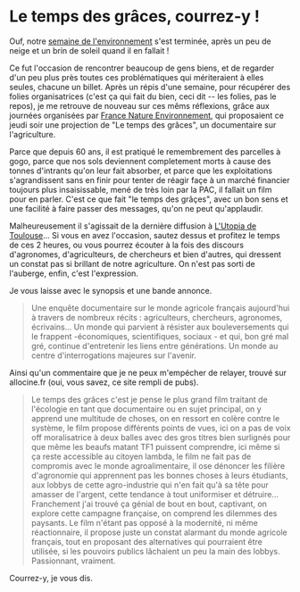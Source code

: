 # Le temps des grâces, courrez-y !

Ouf, notre [semaine de l'environnement](http://www.reseaugrappe.org)
s'est terminée, après un peu de neige et un brin de soleil quand il en
fallait !

Ce fut l'occasion de rencontrer beaucoup de gens biens, et de regarder
d'un peu plus près toutes ces problématiques qui mériteraient à elles
seules, chacune un billet. Après un répis d'une semaine, pour récupérer
des folies organisatrices (c'est ça qui fait du bien, ceci dit -- les
folies, pas le repos), je me retrouve de nouveau sur ces mêms
réflexions, grâce aux journées organisées par [France Nature
Environnement](http://www.fne.asso.fr/), qui proposaient ce jeudi soir
une projection de "Le temps des grâces", un documentaire sur
l'agriculture.

Parce que depuis 60 ans, il est pratiqué le remembrement des parcelles à
gogo, parce que nos sols deviennent completement morts à cause des
tonnes d'intrants qu'on leur fait absorber, et parce que les
exploitations s'agrandissent sans en finir pour tenter de réagir façe à
un marché financier toujours plus insaisissable, mené de très loin par
la PAC, il fallait un film pour en parler. C'est ce que fait "le temps
des grâçes", avec un bon sens et une facilité à faire passer des
messages, qu'on ne peut qu'applaudir.

Malheureusement il s'agissait de la dernière diffusion à [L'Utopia de
Toulouse](http://www.cinemas-utopia.org/toulouse/)... Si vous en avez
l'occasion, sautez dessus et profitez le temps de ces 2 heures, ou vous
pourrez écouter à la fois des discours d'agronomes, d'agriculteurs, de
chercheurs et bien d'autres, qui dressent un constat pas si brillant de
notre agriculture. On n'est pas sorti de l'auberge, enfin, c'est
l'expression.

Je vous laisse avec le synopsis et une bande annonce.

> Une enquête documentaire sur le monde agricole français aujourd'hui à
> travers de nombreux récits : agriculteurs, chercheurs, agronomes,
> écrivains... Un monde qui parvient à résister aux bouleversements qui
> le frappent -économiques, scientifiques, sociaux - et qui, bon gré mal
> gré, continue d'entretenir les liens entre générations. Un monde au
> centre d'interrogations majeures sur l'avenir.

Ainsi qu'un commentaire que je ne peux m'empécher de relayer, trouvé sur
allocine.fr (oui, vous savez, ce site rempli de pubs).

> Le temps des grâces c'est je pense le plus grand film traitant de
> l'écologie en tant que documentaire ou en sujet principal, on y
> apprend une multitude de choses, on en ressort en colère contre le
> système, le film propose différents points de vues, ici on a pas de
> voix off moralisatrice à deux balles avec des gros titres bien
> surlignés pour que même les beaufs matant TF1 puissent comprendre,
> ici même si ça reste accessible au citoyen lambda, le film ne fait pas
> de compromis avec le monde agroalimentaire, il ose dénoncer les
> filière d'agronomie qui apprennent pas les bonnes choses à leurs
> étudiants, aux lobbys de cette agro-industrie qui n'en fait qu'à sa
> tête pour amasser de l'argent, cette tendance à tout uniformiser et
> détruire… Franchement j'ai trouvé ça génial de bout en bout,
> captivant, on explore cette campagne française, on comprend les
> dilemmes des paysants. Le film n'étant pas opposé à la modernité, ni
> même réactionnaire, il propose juste un constat alarmant du monde
> agricole français, tout en proposant des alternatives qui pourraient
> être utilisée, si les pouvoirs publics lâchaient un peu la main des
> lobbys. Passionnant, vraiment.

Courrez-y, je vous dis.
